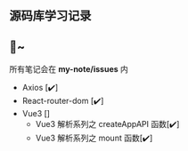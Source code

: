 ## 源码库学习记录

🚀~
-----
所有笔记会在 **my-note/issues** 内

- Axios [✔️]
- React-router-dom [✔️]
- Vue3 []
  - Vue3 解析系列之 createAppAPI 函数[✔️]
  - Vue3 解析系列之 mount 函数[✔️]
